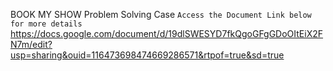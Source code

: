 
BOOK MY SHOW Problem Solving Case
`Access the Document Link below for more details`
https://docs.google.com/document/d/19dlSWESYD7fkQgoGFgGDoOItEiX2FN7m/edit?usp=sharing&ouid=116473698474669286571&rtpof=true&sd=true

